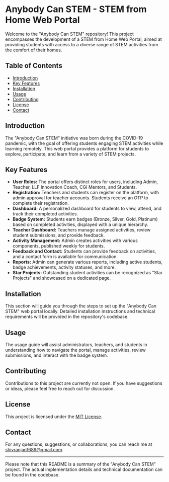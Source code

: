 # Anybody Can STEM - STEM from Home Web Portal

Welcome to the "Anybody Can STEM" repository! This project encompasses the development of a STEM from Home Web Portal, aimed at providing students with access to a diverse range of STEM activities from the comfort of their homes.

## Table of Contents

- [Introduction](#introduction)
- [Key Features](#key-features)
- [Installation](#installation)
- [Usage](#usage)
- [Contributing](#contributing)
- [License](#license)
- [Contact](#contact)

## Introduction

The "Anybody Can STEM" initiative was born during the COVID-19 pandemic, with the goal of offering students engaging STEM activities while learning remotely. This web portal provides a platform for students to explore, participate, and learn from a variety of STEM projects.

## Key Features

- **User Roles:** The portal offers distinct roles for users, including Admin, Teacher, LLF Innovation Coach, CGI Mentors, and Students.
- **Registration:** Teachers and students can register on the platform, with admin approval for teacher accounts. Students receive an OTP to complete their registration.
- **Dashboard:** A personalized dashboard for students to view, attend, and track their completed activities.
- **Badge System:** Students earn badges (Bronze, Silver, Gold, Platinum) based on completed activities, displayed with a unique hierarchy.
- **Teacher Dashboard:** Teachers manage assigned activities, review student submissions, and provide feedback.
- **Activity Management:** Admin creates activities with various components, published weekly for students.
- **Feedback and Contact:** Students can provide feedback on activities, and a contact form is available for communication.
- **Reports:** Admin can generate various reports, including active students, badge achievements, activity statuses, and more.
- **Star Projects:** Outstanding student activities can be recognized as "Star Projects" and showcased on a dedicated page.

## Installation

This section will guide you through the steps to set up the "Anybody Can STEM" web portal locally. Detailed installation instructions and technical requirements will be provided in the repository's codebase.

## Usage

The usage guide will assist administrators, teachers, and students in understanding how to navigate the portal, manage activities, review submissions, and interact with the badge system.

## Contributing

Contributions to this project are currently not open. If you have suggestions or ideas, please feel free to reach out for discussion.

## License

This project is licensed under the [MIT License](LICENSE).

## Contact

For any questions, suggestions, or collaborations, you can reach me at [shivranjan1689@gmail.com](mailto:shivranjan1689@gmail.com).

---

Please note that this README is a summary of the "Anybody Can STEM" project. The actual implementation details and technical documentation can be found in the codebase.

